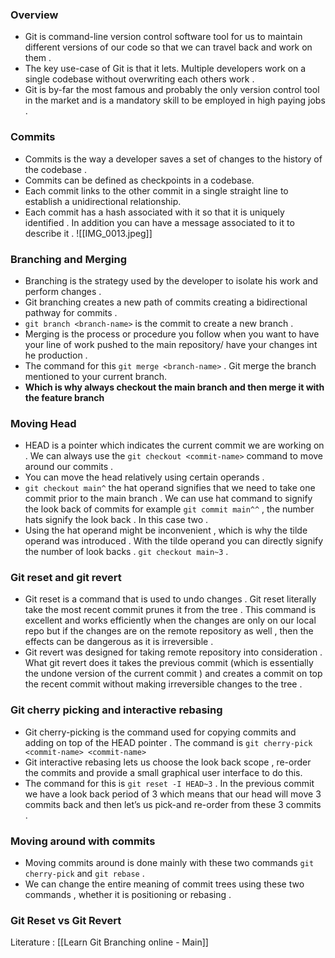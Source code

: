 
### Overview
	
- Git is command-line version control software tool for us to maintain different versions of our code so that we can travel back and work on them . 
- The key use-case of Git is that it lets. Multiple developers work on a single codebase without overwriting each others work . 
- Git is by-far the most famous and probably the only version control tool in the market and is a mandatory skill to be employed in high paying jobs . 



### Commits 

- Commits is the way a developer saves a set of changes to the history of the codebase . 
- Commits can be defined as checkpoints in a codebase. 
- Each commit links to the other commit in a single straight line to establish a unidirectional relationship.
- Each commit has a hash associated with it so that it is uniquely identified . In addition you can have a message associated to it to describe it . 
![[IMG_0013.jpeg]]


### Branching  and Merging 

- Branching is the strategy used by the developer to isolate his work and perform changes . 
- Git branching creates a new path of commits creating a bidirectional pathway for commits . 
- `git branch <branch-name>` is the commit to create a new branch . 
- Merging is the process or procedure you follow when you want to have your line of work pushed to the main repository/ have your changes int he production . 
- The command for this `git merge <branch-name>` . Git merge the branch mentioned to your current branch. 
- **Which is why always checkout the main branch and then merge it with the feature branch** 

### Moving Head

- HEAD is a pointer which indicates the current commit we are working on . We can always use the `git checkout <commit-name>` command to move around our commits . 
- You can move the head relatively using certain operands . 
- `git checkout main^`  the hat operand signifies that we need to take one commit prior to the main branch . We can use hat command to signify the look back of commits for example `git commit main^^` , the number hats signify the look back . In this case two . 
- Using the hat operand might be inconvenient , which is why the tilde operand was introduced . With the tilde operand you can directly signify the number of look backs . `git checkout main~3` . 


### Git reset and git revert

- Git reset is a command that is used to undo changes . Git reset literally take the most recent commit prunes it from the tree . This command is excellent and works efficiently when the changes are only on our local repo but if the changes are on the remote repository as well , then the effects can be dangerous as it is irreversible . 
- Git revert was designed for taking remote repository into consideration  . What git revert does it takes the previous commit (which is essentially the undone version of the current commit ) and creates a commit on top the recent commit without making irreversible changes to the tree . 


### Git cherry picking and interactive rebasing 

- Git cherry-picking is the command used for copying commits and adding on top of the HEAD pointer . The command is `git cherry-pick <commit-name> <commit-name>` 
- Git interactive rebasing lets us choose the look back scope , re-order the commits and provide a small graphical user interface to do this. 
- The command for this is `git reset -I HEAD~3` . In the previous commit we have a look back period of 3 which means that our head will move 3 commits back and then let’s us pick-and re-order from these 3 commits . 



### Moving around with commits 

- Moving commits around is done mainly with these two commands `git cherry-pick` and `git rebase` . 
- We can change the entire meaning of commit trees using these two commands , whether it is positioning or rebasing . 


### Git Reset vs Git Revert


Literature : [[Learn Git Branching online - Main]]
